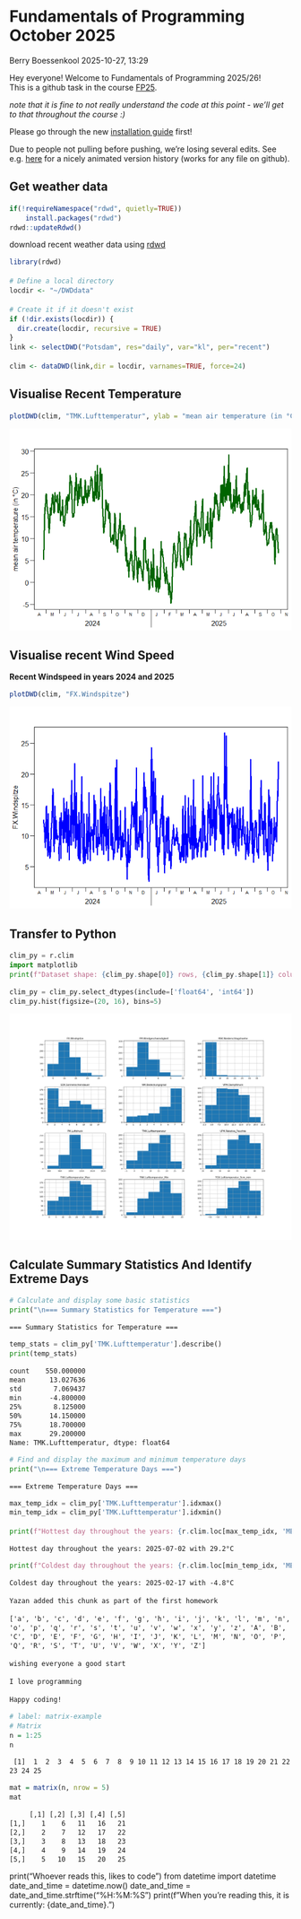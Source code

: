 # Fundamentals of Programming October 2025
Berry Boessenkool
2025-10-27, 13:29

Hey everyone! Welcome to Fundamentals of Programming 2025/26!  
This is a github task in the course
[FP25](https://open.hpi.de/courses/hpi-dh-fprog2025).

*note that it is fine to not really understand the code at this point -
we’ll get to that throughout the course :)*

Please go through the new [installation
guide](https://github.com/brry/fpsetup#software-installation-guide)
first!

Due to people not pulling before pushing, we’re losing several edits.
See
e.g. [here](https://github.githistory.xyz/brry/FP25/blob/main/README.qmd)
for a nicely animated version history (works for any file on github).

## **Get weather data**

``` r
if(!requireNamespace("rdwd", quietly=TRUE))
    install.packages("rdwd")
rdwd::updateRdwd()
```

download recent weather data using
[rdwd](https://bookdown.org/brry/rdwd/)

``` r
library(rdwd)

# Define a local directory
locdir <- "~/DWDdata"

# Create it if it doesn't exist
if (!dir.exists(locdir)) {
  dir.create(locdir, recursive = TRUE)
}
link <- selectDWD("Potsdam", res="daily", var="kl", per="recent")

clim <- dataDWD(link,dir = locdir, varnames=TRUE, force=24)
```

## Visualise Recent Temperature

``` r
plotDWD(clim, "TMK.Lufttemperatur", ylab = "mean air temperature (in °C)", col = "darkgreen")
```

![](README_files/figure-commonmark/plot_clim-1.png)

## Visualise recent Wind Speed

**Recent Windspeed in years 2024 and 2025**

``` r
plotDWD(clim, "FX.Windspitze")
```

![](README_files/figure-commonmark/plot_Wind_Speed-1.png)

## Transfer to Python

``` python
clim_py = r.clim
import matplotlib
print(f"Dataset shape: {clim_py.shape[0]} rows, {clim_py.shape[1]} columns")
```

``` python
clim_py = clim_py.select_dtypes(include=['float64', 'int64'])
clim_py.hist(figsize=(20, 16), bins=5)
```

![](README_files/figure-commonmark/histograms-1.png)

## Calculate Summary Statistics And Identify Extreme Days

``` python
# Calculate and display some basic statistics
print("\n=== Summary Statistics for Temperature ===")
```


    === Summary Statistics for Temperature ===

``` python
temp_stats = clim_py['TMK.Lufttemperatur'].describe()
print(temp_stats)
```

    count    550.000000
    mean      13.027636
    std        7.069437
    min       -4.800000
    25%        8.125000
    50%       14.150000
    75%       18.700000
    max       29.200000
    Name: TMK.Lufttemperatur, dtype: float64

``` python
# Find and display the maximum and minimum temperature days
print("\n=== Extreme Temperature Days ===")
```


    === Extreme Temperature Days ===

``` python
max_temp_idx = clim_py['TMK.Lufttemperatur'].idxmax()
min_temp_idx = clim_py['TMK.Lufttemperatur'].idxmin()

print(f"Hottest day throughout the years: {r.clim.loc[max_temp_idx, 'MESS_DATUM']} with {clim_py.loc[max_temp_idx, 'TMK.Lufttemperatur']:.1f}°C")
```

    Hottest day throughout the years: 2025-07-02 with 29.2°C

``` python
print(f"Coldest day throughout the years: {r.clim.loc[min_temp_idx, 'MESS_DATUM']} with {clim_py.loc[min_temp_idx, 'TMK.Lufttemperatur']:.1f}°C")
```

    Coldest day throughout the years: 2025-02-17 with -4.8°C

    Yazan added this chunk as part of the first homework

    ['a', 'b', 'c', 'd', 'e', 'f', 'g', 'h', 'i', 'j', 'k', 'l', 'm', 'n', 'o', 'p', 'q', 'r', 's', 't', 'u', 'v', 'w', 'x', 'y', 'z', 'A', 'B', 'C', 'D', 'E', 'F', 'G', 'H', 'I', 'J', 'K', 'L', 'M', 'N', 'O', 'P', 'Q', 'R', 'S', 'T', 'U', 'V', 'W', 'X', 'Y', 'Z']

    wishing everyone a good start

    I love programming

    Happy coding!

``` r
# label: matrix-example
# Matrix
n = 1:25
n
```

     [1]  1  2  3  4  5  6  7  8  9 10 11 12 13 14 15 16 17 18 19 20 21 22 23 24 25

``` r
mat = matrix(n, nrow = 5)
mat
```

         [,1] [,2] [,3] [,4] [,5]
    [1,]    1    6   11   16   21
    [2,]    2    7   12   17   22
    [3,]    3    8   13   18   23
    [4,]    4    9   14   19   24
    [5,]    5   10   15   20   25

print(“Whoever reads this, likes to code”) from datetime import datetime
date_and_time = datetime.now() date_and_time =
date_and_time.strftime(“%H:%M:%S”) print(f”When you’re reading this, it
is currently: {date_and_time}.”)
